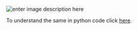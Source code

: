 ![enter image description here](https://i.stack.imgur.com/PbAVO.png)

To understand the same in python code click [here](https://github.com/ArijitChakrabarti/Ensemble-Learning/blob/main/Ensemble%20Learning%20Methods.ipynb).

